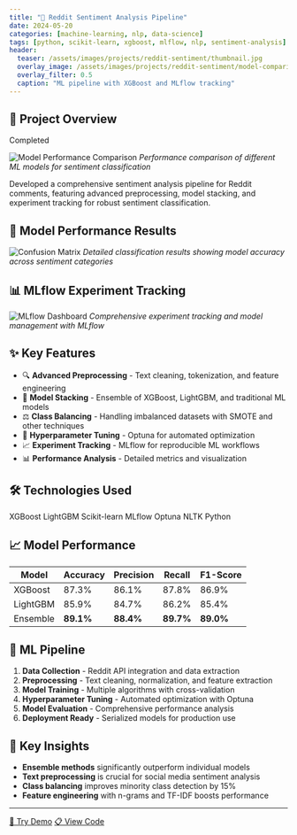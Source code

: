 ```yaml
---
title: "📱 Reddit Sentiment Analysis Pipeline"
date: 2024-05-20
categories: [machine-learning, nlp, data-science]
tags: [python, scikit-learn, xgboost, mlflow, nlp, sentiment-analysis]
header:
  teaser: /assets/images/projects/reddit-sentiment/thumbnail.jpg
  overlay_image: /assets/images/projects/reddit-sentiment/model-comparison.png
  overlay_filter: 0.5
  caption: "ML pipeline with XGBoost and MLflow tracking"
---
```


## 🎯 Project Overview

<span class="status-badge status-completed">Completed</span>

![Model Performance Comparison](/assets/images/projects/reddit-sentiment/model-comparison.png)
*Performance comparison of different ML models for sentiment classification*

Developed a comprehensive sentiment analysis pipeline for Reddit comments, featuring advanced preprocessing, model stacking, and experiment tracking for robust sentiment classification.

## 🧠 Model Performance Results

![Confusion Matrix](/assets/images/projects/reddit-sentiment/confusion-matrix.png)
*Detailed classification results showing model accuracy across sentiment categories*

## 📊 MLflow Experiment Tracking

![MLflow Dashboard](/assets/images/projects/reddit-sentiment/mlflow-tracking.png)
*Comprehensive experiment tracking and model management with MLflow*

## ✨ Key Features

- 🔍 **Advanced Preprocessing** - Text cleaning, tokenization, and feature engineering
- 🎯 **Model Stacking** - Ensemble of XGBoost, LightGBM, and traditional ML models
- ⚖️ **Class Balancing** - Handling imbalanced datasets with SMOTE and other techniques
- 🔧 **Hyperparameter Tuning** - Optuna for automated optimization
- 📈 **Experiment Tracking** - MLflow for reproducible ML workflows
- 📊 **Performance Analysis** - Detailed metrics and visualization

## 🛠️ Technologies Used

<span class="skill-tag ai">XGBoost</span>
<span class="skill-tag ai">LightGBM</span>
<span class="skill-tag">Scikit-learn</span>
<span class="skill-tag">MLflow</span>
<span class="skill-tag">Optuna</span>
<span class="skill-tag">NLTK</span>
<span class="skill-tag">Python</span>

## 📈 Model Performance

| Model | Accuracy | Precision | Recall | F1-Score |
|-------|----------|-----------|---------|----------|
| XGBoost | 87.3% | 86.1% | 87.8% | 86.9% |
| LightGBM | 85.9% | 84.7% | 86.2% | 85.4% |
| Ensemble | **89.1%** | **88.4%** | **89.7%** | **89.0%** |

## 🔄 ML Pipeline

1. **Data Collection** - Reddit API integration and data extraction
2. **Preprocessing** - Text cleaning, normalization, and feature extraction
3. **Model Training** - Multiple algorithms with cross-validation
4. **Hyperparameter Tuning** - Automated optimization with Optuna
5. **Model Evaluation** - Comprehensive performance analysis
6. **Deployment Ready** - Serialized models for production use

## 🎯 Key Insights

- **Ensemble methods** significantly outperform individual models
- **Text preprocessing** is crucial for social media sentiment analysis
- **Class balancing** improves minority class detection by 15%
- **Feature engineering** with n-grams and TF-IDF boosts performance

---

<a href="#" class="cta-button">🚀 Try Demo</a>
<a href="https://github.com/Wishva12/reddit-sentiment" class="cta-button secondary">📋 View Code</a>
